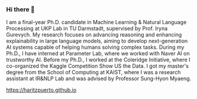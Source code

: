 ### Hi there 👋

I am a final-year Ph.D. candidate in Machine Learning & Natural Language Processing at UKP Lab in TU Darmstadt, supervised by Prof. Iryna Gurevych. My research focuses on advancing reasoning and enhancing explainability in large language models, aiming to develop next-generation AI systems capable of helping humans solving complex tasks. During my Ph.D., I have interned at Parameter Lab, where we worked with Naver AI on trustworthy AI. Before my Ph.D., I worked at the Coleridge Initiative, where I co-organized the Kaggle Competition Show US the Data. I got my master's degree from the School of Computing at KAIST, where I was a research assistant at IR&NLP Lab and was advised by Professor Sung-Hyon Myaeng.

https://haritzpuerto.github.io
